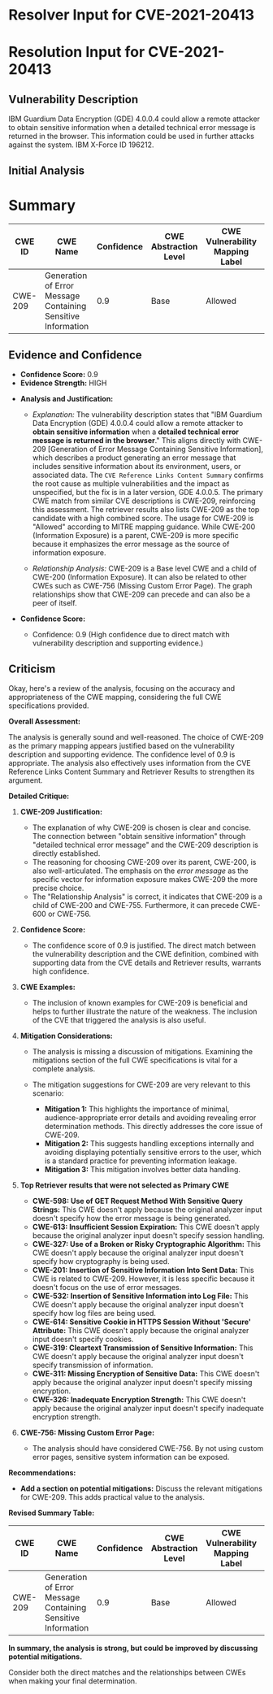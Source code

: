 # Resolver Input for CVE-2021-20413

# Resolution Input for CVE-2021-20413

## Vulnerability Description
IBM Guardium Data Encryption (GDE) 4.0.0.4 could allow a remote attacker to obtain sensitive information when a detailed technical error message is returned in the browser. This information could be used in further attacks against the system. IBM X-Force ID 196212.

## Initial Analysis
# Summary
| CWE ID | CWE Name | Confidence | CWE Abstraction Level | CWE Vulnerability Mapping Label | CWE-Vulnerability Mapping Notes |
|---|---|---|---|---|---|
| CWE-209 | Generation of Error Message Containing Sensitive Information | 0.9 | Base | Allowed | Primary CWE |

## Evidence and Confidence

*   **Confidence Score:** 0.9
*   **Evidence Strength:** HIGH

- **Analysis and Justification:**  
  - *Explanation:* The vulnerability description states that "IBM Guardium Data Encryption (GDE) 4.0.0.4 could allow a remote attacker to **obtain sensitive information** when a **detailed technical error message is returned in the browser**." This aligns directly with CWE-209 [Generation of Error Message Containing Sensitive Information], which describes a product generating an error message that includes sensitive information about its environment, users, or associated data. The `CVE Reference Links Content Summary` confirms the root cause as multiple vulnerabilities and the impact as unspecified, but the fix is in a later version, GDE 4.0.0.5. The primary CWE match from similar CVE descriptions is CWE-209, reinforcing this assessment. The retriever results also lists CWE-209 as the top candidate with a high combined score. The usage for CWE-209 is "Allowed" according to MITRE mapping guidance. While CWE-200 (Information Exposure) is a parent, CWE-209 is more specific because it emphasizes the error message as the source of information exposure.

  - *Relationship Analysis:* CWE-209 is a Base level CWE and a child of CWE-200 (Information Exposure). It can also be related to other CWEs such as CWE-756 (Missing Custom Error Page). The graph relationships show that CWE-209 can precede and can also be a peer of itself.

- **Confidence Score:**
  - Confidence: 0.9 (High confidence due to direct match with vulnerability description and supporting evidence.)

## Criticism
Okay, here's a review of the analysis, focusing on the accuracy and appropriateness of the CWE mapping, considering the full CWE specifications provided.

**Overall Assessment:**

The analysis is generally sound and well-reasoned. The choice of CWE-209 as the primary mapping appears justified based on the vulnerability description and supporting evidence. The confidence level of 0.9 is appropriate. The analysis also effectively uses information from the CVE Reference Links Content Summary and Retriever Results to strengthen its argument.

**Detailed Critique:**

1.  **CWE-209 Justification:**

    *   The explanation of why CWE-209 is chosen is clear and concise. The connection between "obtain sensitive information" through "detailed technical error message" and the CWE-209 description is directly established.
    *   The reasoning for choosing CWE-209 over its parent, CWE-200, is also well-articulated. The emphasis on the *error message* as the specific vector for information exposure makes CWE-209 the more precise choice.
    * The "Relationship Analysis" is correct, it indicates that CWE-209 is a child of CWE-200 and CWE-755. Furthermore, it can precede CWE-600 or CWE-756.

2.  **Confidence Score:**

    *   The confidence score of 0.9 is justified.  The direct match between the vulnerability description and the CWE definition, combined with supporting data from the CVE details and Retriever results, warrants high confidence.

3.  **CWE Examples:**

    *   The inclusion of known examples for CWE-209 is beneficial and helps to further illustrate the nature of the weakness. The inclusion of the CVE that triggered the analysis is also useful.

4.  **Mitigation Considerations:**

    * The analysis is missing a discussion of mitigations. Examining the mitigations section of the full CWE specifications is vital for a complete analysis.

    * The mitigation suggestions for CWE-209 are very relevant to this scenario:

        *   **Mitigation 1:**  This highlights the importance of minimal, audience-appropriate error details and avoiding revealing error determination methods. This directly addresses the core issue of CWE-209.
        *   **Mitigation 2:**  This suggests handling exceptions internally and avoiding displaying potentially sensitive errors to the user, which is a standard practice for preventing information leakage.
        *   **Mitigation 3:**  This mitigation involves better data handling.

5.  **Top Retriever results that were not selected as Primary CWE**

    *   **CWE-598: Use of GET Request Method With Sensitive Query Strings:** This CWE doesn't apply because the original analyzer input doesn't specify how the error message is being generated.
    *   **CWE-613: Insufficient Session Expiration:** This CWE doesn't apply because the original analyzer input doesn't specify session handling.
    *   **CWE-327: Use of a Broken or Risky Cryptographic Algorithm:** This CWE doesn't apply because the original analyzer input doesn't specify how cryptography is being used.
    *   **CWE-201: Insertion of Sensitive Information Into Sent Data:** This CWE is related to CWE-209. However, it is less specific because it doesn't focus on the use of error messages.
    *   **CWE-532: Insertion of Sensitive Information into Log File:** This CWE doesn't apply because the original analyzer input doesn't specify how log files are being used.
    *   **CWE-614: Sensitive Cookie in HTTPS Session Without 'Secure' Attribute:** This CWE doesn't apply because the original analyzer input doesn't specify cookies.
    *   **CWE-319: Cleartext Transmission of Sensitive Information:** This CWE doesn't apply because the original analyzer input doesn't specify transmission of information.
    *   **CWE-311: Missing Encryption of Sensitive Data:** This CWE doesn't apply because the original analyzer input doesn't specify missing encryption.
    *   **CWE-326: Inadequate Encryption Strength:** This CWE doesn't apply because the original analyzer input doesn't specify inadequate encryption strength.

6.  **CWE-756: Missing Custom Error Page:**
    *   The analysis should have considered CWE-756. By not using custom error pages, sensitive system information can be exposed.

**Recommendations:**

*   **Add a section on potential mitigations:**  Discuss the relevant mitigations for CWE-209. This adds practical value to the analysis.

**Revised Summary Table:**

| CWE ID | CWE Name | Confidence | CWE Abstraction Level | CWE Vulnerability Mapping Label | CWE-Vulnerability Mapping Notes |
|---|---|---|---|---|---|
| CWE-209 | Generation of Error Message Containing Sensitive Information | 0.9 | Base | Allowed | Primary CWE |

**In summary, the analysis is strong, but could be improved by discussing potential mitigations.**

Consider both the direct matches and the relationships between CWEs
when making your final determination.
        